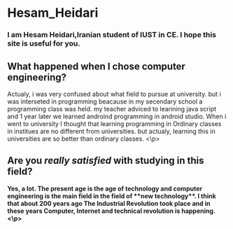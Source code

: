 # Hesam_Heidari
### I am Hesam Heidari,Iranian student of IUST in CE. I hope this site is useful for you.


## What happened when I chose computer engineering? 
<p> 
Actualy, i was very confused about what field to pursue at university. but i was interseted in programming beacause in my secendary school a programming class was held. my teacher adviced to learining java script and 1 year later we learned androind programming in android studio.
When i went to university I thought that learning programming in Ordinary classes in institues are no different from universities. but actualy, learning this in universities are so better than ordinary classes.
 <\p> 


## Are you <strong><em>really satisfied</em> with studying in this field? 
<p> 
Yes, a lot. The present age is the age of technology and computer engineering is the main field in the field of **new technology**. 
I think that about 200 years ago The Industrial Revolution took place and in these years Computer, Internet and technical revolution is happening. 
 <\p>

